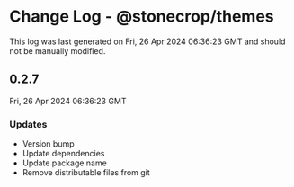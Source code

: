 # Change Log - @stonecrop/themes

This log was last generated on Fri, 26 Apr 2024 06:36:23 GMT and should not be manually modified.

## 0.2.7
Fri, 26 Apr 2024 06:36:23 GMT

### Updates

- Version bump
- Update dependencies
- Update package name
- Remove distributable files from git

